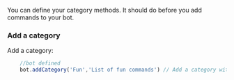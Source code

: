 You can define your category methods. It should do before you add commands to your bot.

### Add a category

Add a category:

```js
	//bot defined
	bot.addCategory('Fun','List of fun commands') // Add a category with name "Fun"
```
